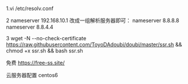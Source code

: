 
  
  1.vi /etc/resolv.conf
  
  
  2 nameserver 192.168.10.1  改成一组解析服务器即可：  nameserver 8.8.8.8  nameserver 8.8.4.4  
  
  
  3  wget -N --no-check-certificate https://raw.githubusercontent.com/ToyoDAdoubi/doubi/master/ssr.sh &amp;&amp; chmod +x ssr.sh &amp;&amp; bash ssr.sh
  
  
  
  免费  https://free-ss.site/
  
  
  云服务器配置  centos6  
  
  
